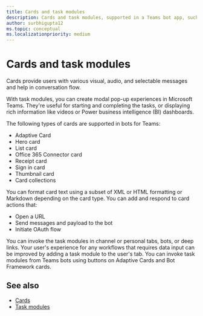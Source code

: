```yaml
---
title: Cards and task modules
description: Cards and task modules, supported in a Teams bot app, such as Adaptive card, Hero card,, List card, Office 365 connector card, and sign in card.  
author: surbhigupta12
ms.topic: conceptual
ms.localizationpriority: medium
---
```


# Cards and task modules

Cards provide users with various visual, audio, and selectable messages and help in conversation flow.

With task modules, you can create modal pop-up experiences in Microsoft Teams. They're useful for starting and completing the tasks, or displaying rich information like videos or Power business intelligence (BI) dashboards.

The following types of cards are supported in bots for Teams:

* Adaptive Card
* Hero card
* List card 
* Office 365 Connector card
* Receipt card
* Sign in card
* Thumbnail card
* Card collections

You can format card text using a subset of XML or HTML formatting or Markdown depending on the card type. You can add and respond to card actions that:
* Open a URL
* Send messages and payload to the bot
* Initiate OAuth flow

You can invoke the task modules in channel or personal tabs, bots, or deep links. Your user's experience for any workflows that requires data input can be improved by adding a task module to the user's tab.
You can invoke task modules from Teams bots using buttons on Adaptive Cards and Bot Framework cards.

## See also

* [Cards](~/task-modules-and-cards/what-are-cards.md)
* [Task modules](~/task-modules-and-cards/what-are-task-modules.md)
